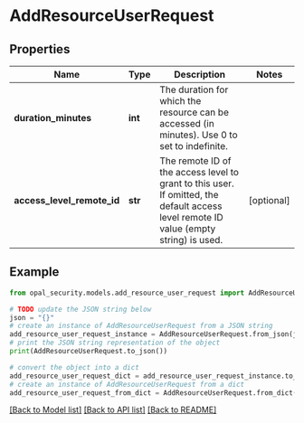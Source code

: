 # AddResourceUserRequest


## Properties

Name | Type | Description | Notes
------------ | ------------- | ------------- | -------------
**duration_minutes** | **int** | The duration for which the resource can be accessed (in minutes). Use 0 to set to indefinite. | 
**access_level_remote_id** | **str** | The remote ID of the access level to grant to this user. If omitted, the default access level remote ID value (empty string) is used. | [optional] 

## Example

```python
from opal_security.models.add_resource_user_request import AddResourceUserRequest

# TODO update the JSON string below
json = "{}"
# create an instance of AddResourceUserRequest from a JSON string
add_resource_user_request_instance = AddResourceUserRequest.from_json(json)
# print the JSON string representation of the object
print(AddResourceUserRequest.to_json())

# convert the object into a dict
add_resource_user_request_dict = add_resource_user_request_instance.to_dict()
# create an instance of AddResourceUserRequest from a dict
add_resource_user_request_from_dict = AddResourceUserRequest.from_dict(add_resource_user_request_dict)
```
[[Back to Model list]](../README.md#documentation-for-models) [[Back to API list]](../README.md#documentation-for-api-endpoints) [[Back to README]](../README.md)


